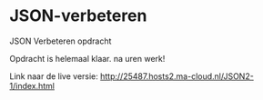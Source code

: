 # JSON-verbeteren
JSON Verbeteren opdracht

Opdracht is helemaal klaar. na uren werk!

Link naar de live versie: http://25487.hosts2.ma-cloud.nl/JSON2-1/index.html
